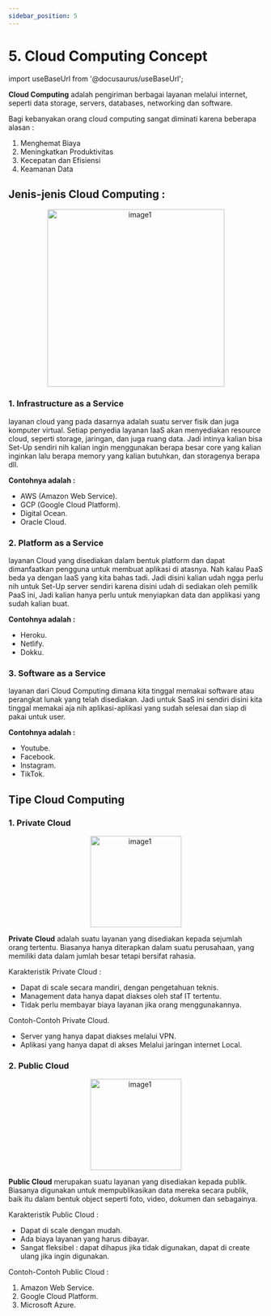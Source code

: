 ```yaml
---
sidebar_position: 5
---
```


# 5. Cloud Computing Concept

import useBaseUrl from '@docusaurus/useBaseUrl';

**Cloud Computing** adalah pengiriman berbagai layanan melalui internet, seperti data storage, servers, databases, networking dan software. 

Bagi kebanyakan orang cloud computing sangat diminati karena beberapa alasan :
1. Menghemat Biaya
2. Meningkatkan Produktivitas
3. Kecepatan dan Efisiensi
4. Keamanan Data

## Jenis-jenis Cloud Computing : 

<center>
   <img alt="image1" src={useBaseUrl('img/docs/image-12.png')} height="350px"/>
</center>

### 1. Infrastructure as a Service
   
   layanan cloud yang pada dasarnya adalah suatu server fisik dan juga komputer virtual. Setiap penyedia layanan IaaS akan menyediakan resource cloud, seperti storage, jaringan, dan juga ruang data. Jadi intinya kalian bisa Set-Up sendiri nih kalian ingin menggunakan berapa besar core yang kalian inginkan lalu berapa memory yang kalian butuhkan, dan storagenya berapa dll. 
   
   **Contohnya adalah :**
   - AWS (Amazon Web Service).
   - GCP (Google Cloud Platform).
   - Digital Ocean.
   - Oracle Cloud.

### 2. Platform as a Service

   layanan Cloud yang disediakan dalam bentuk platform dan dapat dimanfaatkan pengguna untuk membuat aplikasi di atasnya. Nah kalau PaaS beda ya dengan IaaS yang kita bahas tadi. Jadi disini kalian udah ngga perlu nih untuk Set-Up server sendiri karena disini udah di sediakan oleh pemilik PaaS ini, Jadi kalian hanya perlu untuk menyiapkan data dan applikasi yang sudah kalian buat.

   **Contohnya adalah :**
   - Heroku.
   - Netlify.
   - Dokku.

### 3. Software as a Service

   layanan dari Cloud Computing dimana kita tinggal memakai software atau perangkat lunak yang telah disediakan. Jadi untuk SaaS ini sendiri disini kita tinggal memakai aja nih aplikasi-aplikasi yang sudah selesai dan siap di pakai untuk user.

   **Contohnya adalah :**
   - Youtube.
   - Facebook.
   - Instagram.
   - TikTok.

## Tipe Cloud Computing

### 1. Private Cloud

<center>
   <img alt="image1" src={useBaseUrl('img/docs/image-13.png')} height="180px"/>
</center>

**Private Cloud** adalah suatu layanan yang disediakan kepada sejumlah orang tertentu. Biasanya hanya diterapkan dalam suatu perusahaan, yang memiliki data dalam jumlah besar tetapi bersifat rahasia.

Karakteristik Private Cloud :
  - Dapat di scale secara mandiri, dengan pengetahuan teknis.
  - Management data hanya dapat diakses oleh staf IT tertentu.
  - Tidak perlu membayar biaya layanan jika orang menggunakannya.

Contoh-Contoh Private Cloud.
  
  - Server yang hanya dapat diakses melalui VPN.
  - Aplikasi yang hanya dapat di akses Melalui jaringan internet Local.

### 2. Public Cloud

<center>
   <img alt="image1" src={useBaseUrl('img/docs/image-14.png')} height="180px"/>
</center>

**Public Cloud** merupakan suatu layanan yang disediakan kepada publik. Biasanya digunakan untuk mempublikasikan data mereka secara publik, baik itu dalam bentuk object seperti foto, video, dokumen dan sebagainya.

Karakteristik Public Cloud :

  - Dapat di scale dengan mudah.
  - Ada biaya layanan yang harus dibayar.
  - Sangat fleksibel : dapat dihapus jika tidak digunakan, dapat di create ulang jika ingin digunakan.

Contoh-Contoh Public Cloud :

  1. Amazon Web Service.
  2. Google Cloud Platform.
  3. Microsoft Azure.